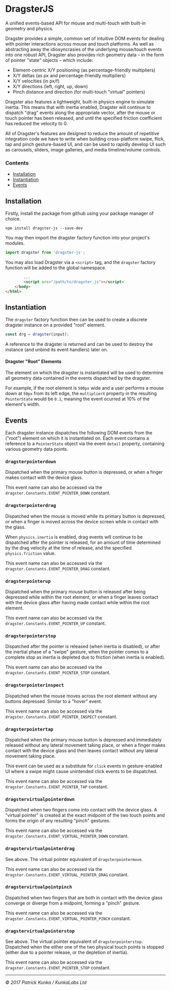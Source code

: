# DragsterJS

A unified events-based API for mouse and multi-touch with built-in geometry and physics.

Dragster provides a simple, common set of intuitive DOM events for dealing with pointer interactions across mouse and touch platforms. As well as abstracting away the idiosyncrasies of the underlying mouse/touch events into one robust API, Dragster also provides rich geometry data – in the form of pointer "state" objects – which include:

- Element-centric X/Y positioning (as percentage-friendly multipliers)
- X/Y deltas (as px and percentage-friendly multipliers)
- X/Y velocities (in px/f)
- X/Y directions (left, right, up, down)
- Pinch distance and direction (for multi-touch "virtual" pointers)

Dragster also features a lightweight, built-in physics engine to simulate inertia. This means that with inertia enabled, Dragster will continue to dispatch "drag" events along the appropriate vector, after the mouse or touch pointer has been released, and until the specified friction coefficient has reduced the velocity to 0.

All of Dragster's features are designed to reduce the amount of repetitive integration code we have to write when building cross-platform swipe, flick, tap and pinch gesture-based UI, and can be used to rapidly develop UI such as carousels, sliders, image galleries, and media timeline/volume controls.

### Contents
- [Installation](#installation)
- [Instantiation](#instantiation)
- [Events](#events)

## Installation

Firstly, install the package from github using your package manager of choice.

```
npm install dragster-js --save-dev
```

You may then import the dragster factory function into your project's modules.

```js
import dragster from 'dragster-js';
```

You may also load Dragster via a `<script>` tag, and the `dragster` factory function will be added to the global namespace.

```html
        ...
        <script src="/path/to/dragster.js"></script>
    </body>
</html>
```

## Instantiation

The `dragster` factory function then can be used to create a discrete dragster instance on a provided "root" element.

```js
const drg = dragster(input);
```

A reference to the dragster is returned and can be used to destroy the instance (and unbind its event handlers) later on.

#### Dragster "Root" Elements

The element on which the dragster is instantiated will be used to determine all geometry data contained in the events dispatched by the dragster.

For example, if the root element is `500px` wide and a user performs a mouse down at `50px` from its left edge, the `multiplierX` property in the resulting `PointerState` would be `0.1`, meaning the event ocurred at 10% of the element's width.

## Events

Each dragster instance dispatches the following DOM events from the ("root") element on which it is instantiated on. Each event contains a reference to a `PointerState` object via the event `detail` property, containing various geometry data points.

### `dragsterpointerdown`

Dispatched when the primary mouse button is depressed, or when a finger makes contact with the device glass.

This event name can also be accessed via the `dragster.Constants.EVENT_POINTER_DOWN` constant.

### `dragsterpointerdrag`

Dispatched when the mouse is moved while its primary button is depressed, or when a finger is moved across the device screen while in contact with the glass.

When `physics.inertia` is enabled, drag events will continue to be dispatched after the pointer is released, for an amount of time determined by the drag velocity at the time of release, and the specified `physics.friction` value.

This event name can also be accessed via the `dragster.Constants.EVENT_POINTER_DRAG` constant.

### `dragsterpointerup`

Dispatched when the primary mouse button is released after being depressed while within the root element, or when a finger leaves contact with the device glass after having made contact while within the root element.

This event name can also be accessed via the `dragster.Constants.EVENT_POINTER_UP` constant.

### `dragsterpointerstop`

Dispatched after the pointer is released (when inertia is disabled), or after the inertial phase of a "swipe" gesture, when the pointer comes to a complete stop as inertia is depleted due to friction (when inertia is enabled).

This event name can also be accessed via the `dragster.Constants.EVENT_POINTER_STOP` constant.

### `dragsterpointerinspect`

Dispatched when the mouse moves across the root element without any buttons depressed. Similar to a "hover" event.

This event name can also be accessed via the `dragster.Constants.EVENT_POINTER_INSPECT` constant.

### `dragsterpointertap`

Dispatched when the primary mouse button is depressed and immediately released without any lateral movement taking place, or when a finger makes contact with the device glass and then leaves contact without any lateral movement taking place.

This event can be used as a substitute for `click` events in gesture-enabled UI where a swipe might cause unintended click events to be dispatched.

This event name can also be accessed via the `dragster.Constants.EVENT_POINTER_TAP` constant.

### `dragstervirtualpointerdown`

Dispatched when two fingers come into contact with the device glass. A "virtual pointer" is created at the exact midpoint of the two touch points and forms the origin of any resulting "pinch" gestures.

This event name can also be accessed via the `dragster.Constants.EVENT_VIRTUAL_POINTER_DOWN` constant.

### `dragstervirtualpointerdrag`

See above. The virtual pointer equivalent of `dragsterpointermove`.

This event name can also be accessed via the `dragster.Constants.EVENT_VIRTUAL_POINTER_DRAG` constant.

### `dragstervirtualpointpinch`

Dispatched when two fingers that are both in contact with the device glass converge or diverge from a midpoint, forming a "pinch" gesture.

This event name can also be accessed via the `dragster.Constants.EVENT_VIRTUAL_POINTER_PINCH` constant.

### `dragstervirtualpointerstop`

See above. The virtual pointer equivalent of `dragsterpointerstop`. Dispatched when the either one of the two physical touch points is stopped (either due to a pointer release, or the depletion of inertia).

This event name can also be accessed via the `dragster.Constants.EVENT_POINTER_STOP` constant.

---
*&copy; 2017 Patrick Kunka / KunkaLabs Ltd*
